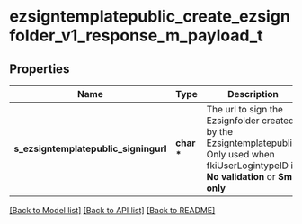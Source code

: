 # ezsigntemplatepublic_create_ezsignfolder_v1_response_m_payload_t

## Properties
Name | Type | Description | Notes
------------ | ------------- | ------------- | -------------
**s_ezsigntemplatepublic_signingurl** | **char \*** | The url to sign the Ezsignfolder created by the Ezsigntemplatepublic. Only used when fkiUserLogintypeID is **No validation** or **Sms only** | [optional] 

[[Back to Model list]](../README.md#documentation-for-models) [[Back to API list]](../README.md#documentation-for-api-endpoints) [[Back to README]](../README.md)


